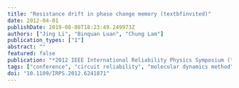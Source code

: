 ```yaml
---
title: "Resistance drift in phase change memory (textbfinvited)"
date: 2012-04-01
publishDate: 2019-08-08T18:23:49.249973Z
authors: ["Jing Li", "Binquan Luan", "Chung Lam"]
publication_types: ["1"]
abstract: ""
featured: false
publication: "*2012 IEEE International Reliability Physics Symposium (textbfIRPS)*"
tags: ["conference", "circuit reliability", "molecular dynamics method", "phase change memories", "MLC PCM", "SR", "amorphous chalcogenide material", "atomic structure", "material engineering", "mitigation technique", "phase change memory", "physics model", "quantum molecular dynamic simulation", "reliability issue", "structural relaxation", "time dependent resistance drift", "Annealing", "Kinetic theory", "Phase change materials", "Resistance", "Strontium", "Temperature measurement", "drift", "multi-level cell", "phase change memory", "structural relaxation"]
doi: "10.1109/IRPS.2012.6241871"
---
```


